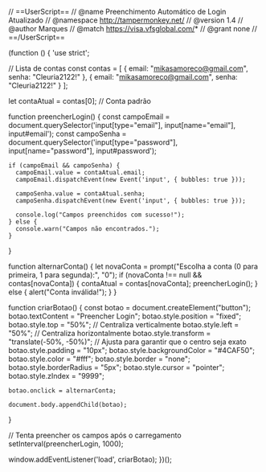 // ==UserScript==
// @name         Preenchimento Automático de Login Atualizado
// @namespace    http://tampermonkey.net/
// @version      1.4
// @author       Marques
// @match        https://visa.vfsglobal.com/*
// @grant        none
// ==/UserScript==

(function () {
  'use strict';

  // Lista de contas
  const contas = [
    { email: "mikasamoreco@gmail.com", senha: "Cleuria2122!" },
    { email: "mikasamoreco@gmail.com", senha: "Cleuria2122!" }
  ];

  let contaAtual = contas[0]; // Conta padrão

  function preencherLogin() {
    const campoEmail = document.querySelector('input[type="email"], input[name="email"], input#email');
    const campoSenha = document.querySelector('input[type="password"], input[name="password"], input#password');

    if (campoEmail && campoSenha) {
      campoEmail.value = contaAtual.email;
      campoEmail.dispatchEvent(new Event('input', { bubbles: true }));

      campoSenha.value = contaAtual.senha;
      campoSenha.dispatchEvent(new Event('input', { bubbles: true }));

      console.log("Campos preenchidos com sucesso!");
    } else {
      console.warn("Campos não encontrados.");
    }
  }

  function alternarConta() {
    let novaConta = prompt("Escolha a conta (0 para primeira, 1 para segunda):", "0");
    if (novaConta !== null && contas[novaConta]) {
      contaAtual = contas[novaConta];
      preencherLogin();
    } else {
      alert("Conta inválida!");
    }
  }

  function criarBotao() {
    const botao = document.createElement("button");
    botao.textContent = "Preencher Login";
    botao.style.position = "fixed";
    botao.style.top = "50%";  // Centraliza verticalmente
    botao.style.left = "50%"; // Centraliza horizontalmente
    botao.style.transform = "translate(-50%, -50%)"; // Ajusta para garantir que o centro seja exato
    botao.style.padding = "10px";
    botao.style.backgroundColor = "#4CAF50";
    botao.style.color = "#fff";
    botao.style.border = "none";
    botao.style.borderRadius = "5px";
    botao.style.cursor = "pointer";
    botao.style.zIndex = "9999";

    botao.onclick = alternarConta;

    document.body.appendChild(botao);
  }

  // Tenta preencher os campos após o carregamento
  setInterval(preencherLogin, 1000);

  window.addEventListener('load', criarBotao);
})();